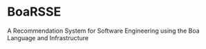 # BoaRSSE
A Recommendation System for Software Engineering using the Boa Language and Infrastructure
